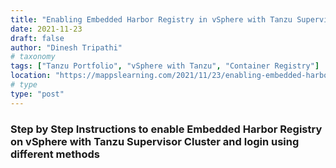 ```yaml
---
title: "Enabling Embedded Harbor Registry in vSphere with Tanzu Supervisor Cluster"
date: 2021-11-23
draft: false
author: "Dinesh Tripathi"
# taxonomy
tags: ["Tanzu Portfolio", "vSphere with Tanzu", "Container Registry"]
location: "https://mappslearning.com/2021/11/23/enabling-embedded-harbor-registry-in-vsphere-with-tanzu-supervisor-cluster/"
# type
type: "post"
---
```


### Step by Step Instructions to enable Embedded Harbor Registry on vSphere with Tanzu Supervisor Cluster and login using different methods
